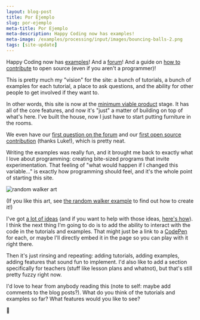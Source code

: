```yaml
---
layout: blog-post
title: Por Ejemplo
slug: por-ejemplo
meta-title: Por Ejemplo
meta-description: Happy Coding now has examples!
meta-image: /examples/processing/input/images/bouncing-balls-2.png
tags: [site-update]
---
```


Happy Coding now has [examples](/examples/processing)! And a [forum](http://forum.HappyCoding.io)! And a guide on [how to contribute](https://github.com/KevinWorkman/HappyCoding/wiki/Contributing) to open source (even if you aren't a programmer)!

This is pretty much my "vision" for the site: a bunch of tutorials, a bunch of examples for each tutorial, a place to ask questions, and the ability for other people to get involved if they want to.

In other words, this site is now at the [minimum viable product](https://en.wikipedia.org/wiki/Minimum_viable_product) stage. It has all of the core features, and now it's "just" a matter of building on top of what's here. I've built the house, now I just have to start putting furniture in the rooms.

We even have our [first question on the forum](http://forum.happycoding.io/t/processing-code-problem/16) and our [first open source contribution](https://github.com/KevinWorkman/HappyCoding/commits?author=bigbass1997) (thanks Luke!), which is pretty neat.

Writing the examples was really fun, and it brought me back to exactly what I love about programming: creating bite-sized programs that invite experimentation. That feeling of "what would happen if I changed this variable..." is exactly how programming should feel, and it's the whole point of starting this site.

![random walker art](/examples/processing/animation/images/random-walker-3.png)

(If you like this art, see [the random walker example](/examples/processing/animation/random-walker) to find out how to create it!)

I've got [a lot of ideas](https://github.com/KevinWorkman/HappyCoding/issues) (and if you want to help with those ideas, [here's how](https://github.com/KevinWorkman/HappyCoding/wiki/Contributing)). I think the next thing I'm going to do is to add the ability to interact with the code in the tutorials and examples. That might just be a link to a [CodePen](http://codepen.io/) for each, or maybe I'll directly embed it in the page so you can play with it right there.

Then it's just rinsing and repeating: adding tutorials, adding examples, adding features that sound fun to implement. I'd also like to add a section specifically for teachers (stuff like lesson plans and whatnot), but that's still pretty fuzzy right now.

I'd love to hear from anybody reading this (note to self: maybe add comments to the blog posts?). What do you think of the tutorials and examples so far? What features would you like to see?

:frog:
